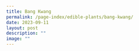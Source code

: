 ```yaml
---
title: Bang Kwang
permalink: /page-index/edible-plants/bang-kwang/
date: 2023-09-11
layout: post
description: ""
image: ""
---
```

